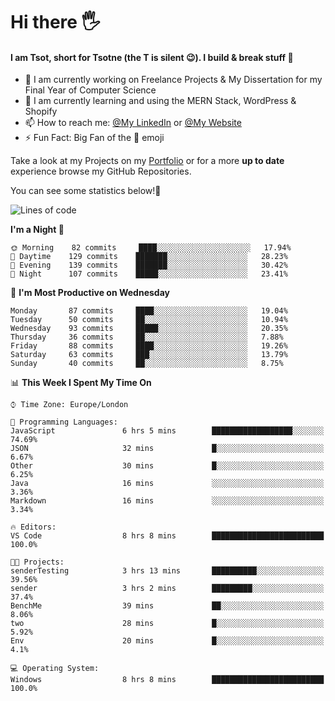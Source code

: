 # Hi there :raised_hand_with_fingers_splayed:
#### I am Tsot, short for Tsotne (the T is silent :wink:). I build & break stuff :space_invader:
- :telescope: I am currently working on Freelance Projects & My Dissertation for my Final Year of Computer Science
- :seedling: I am currently learning and using the MERN Stack, WordPress & Shopify
- :mailbox: How to reach me: [@My LinkedIn](https://www.linkedin.com/in/tsotne-gvadzabia/) or [@My Website](https://tsotnegvadzabia.me/contact)
- :zap: Fun Fact: Big Fan of the :space_invader: emoji

Take a look at my Projects on my [Portfolio](https://tsotnegvadzabia.me/) or for a more **up to date** experience browse my GitHub Repositories.

You can see some statistics below!:space_invader:
<!--START_SECTION:waka-->
![Lines of code](https://img.shields.io/badge/From%20Hello%20World%20I%27ve%20Written-3.5%20million%20lines%20of%20code-blue)

**I'm a Night 🦉** 

```text
🌞 Morning    82 commits     ████░░░░░░░░░░░░░░░░░░░░░   17.94% 
🌆 Daytime    129 commits    ███████░░░░░░░░░░░░░░░░░░   28.23% 
🌃 Evening    139 commits    ███████░░░░░░░░░░░░░░░░░░   30.42% 
🌙 Night      107 commits    █████░░░░░░░░░░░░░░░░░░░░   23.41%

```
📅 **I'm Most Productive on Wednesday** 

```text
Monday       87 commits     ████░░░░░░░░░░░░░░░░░░░░░   19.04% 
Tuesday      50 commits     ██░░░░░░░░░░░░░░░░░░░░░░░   10.94% 
Wednesday    93 commits     █████░░░░░░░░░░░░░░░░░░░░   20.35% 
Thursday     36 commits     ██░░░░░░░░░░░░░░░░░░░░░░░   7.88% 
Friday       88 commits     ████░░░░░░░░░░░░░░░░░░░░░   19.26% 
Saturday     63 commits     ███░░░░░░░░░░░░░░░░░░░░░░   13.79% 
Sunday       40 commits     ██░░░░░░░░░░░░░░░░░░░░░░░   8.75%

```


📊 **This Week I Spent My Time On** 

```text
⌚︎ Time Zone: Europe/London

💬 Programming Languages: 
JavaScript               6 hrs 5 mins        ██████████████████░░░░░░░   74.69% 
JSON                     32 mins             █░░░░░░░░░░░░░░░░░░░░░░░░   6.67% 
Other                    30 mins             █░░░░░░░░░░░░░░░░░░░░░░░░   6.25% 
Java                     16 mins             ░░░░░░░░░░░░░░░░░░░░░░░░░   3.36% 
Markdown                 16 mins             ░░░░░░░░░░░░░░░░░░░░░░░░░   3.34%

🔥 Editors: 
VS Code                  8 hrs 8 mins        █████████████████████████   100.0%

🐱‍💻 Projects: 
senderTesting            3 hrs 13 mins       ██████████░░░░░░░░░░░░░░░   39.56% 
sender                   3 hrs 2 mins        █████████░░░░░░░░░░░░░░░░   37.4% 
BenchMe                  39 mins             ██░░░░░░░░░░░░░░░░░░░░░░░   8.06% 
two                      28 mins             █░░░░░░░░░░░░░░░░░░░░░░░░   5.92% 
Env                      20 mins             █░░░░░░░░░░░░░░░░░░░░░░░░   4.1%

💻 Operating System: 
Windows                  8 hrs 8 mins        █████████████████████████   100.0%

```


<!--END_SECTION:waka-->
